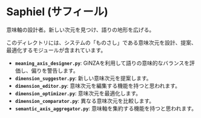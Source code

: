 # Saphiel (サフィール)

意味軸の設計者。新しい次元を見つけ、語りの地形を広げる。

このディレクトリには、システムの「ものさし」である意味次元を設計、提案、最適化するモジュールが含まれています。

- **`meaning_axis_designer.py`**: GiNZAを利用して語りの意味的なバランスを評価し、偏りを警告します。
- **`dimension_suggester.py`**: 新しい意味次元を提案します。
- **`dimension_editor.py`**: 意味次元を編集する機能を持つと思われます。
- **`dimension_optimizer.py`**: 意味次元を最適化します。
- **`dimension_comparator.py`**: 異なる意味次元を比較します。
- **`semantic_axis_aggregator.py`**: 意味軸を集約する機能を持つと思われます。
